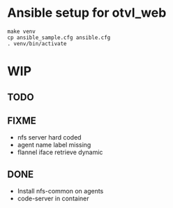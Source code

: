 # Ansible setup for otvl_web

    make venv
    cp ansible_sample.cfg ansible.cfg
    . venv/bin/activate

# WIP

## TODO


## FIXME

- nfs server hard coded
- agent name label missing
- flannel iface retrieve dynamic

## DONE

- Install nfs-common on agents
- code-server in container
